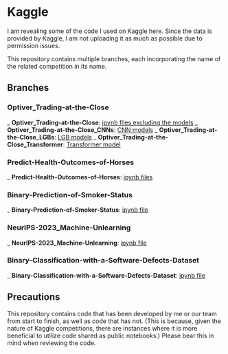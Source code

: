# Kaggle
I am revealing some of the code I used on Kaggle here. Since the data is provided by Kaggle, I am not uploading it as much as possible due to permission issues.

This repository contains multiple branches, each incorporating the name of the related competition in its name.

## Branches

### Optiver_Trading-at-the-Close
_ **Optiver_Trading-at-the-Close**: [ipynb files excluding the models](https://github.com/chanleee/Kaggle/tree/Optiver_Trading-at-the-Close)
_ **Optiver_Trading-at-the-Close_CNNs**: [CNN models](https://github.com/chanleee/Kaggle/tree/Optiver_Trading-at-the-Close_CNNs)
_ **Optiver_Trading-at-the-Close_LGBs**: [LGB models](https://github.com/chanleee/Kaggle/tree/Optiver_Trading-at-the-Close_LGBs)
_ **Optiver_Trading-at-the-Close_Transformer**: [Transformer model](https://github.com/chanleee/Kaggle/tree/Optiver_Trading-at-the-Close_Transformer)

### Predict-Health-Outcomes-of-Horses
_ **Predict-Health-Outcomes-of-Horses**: [ipynb files](https://github.com/chanleee/Kaggle/tree/Predict-Health-Outcomes-of-Horses)

### Binary-Prediction-of-Smoker-Status
_ **Binary-Prediction-of-Smoker-Status**: [ipynb file](https://github.com/chanleee/Kaggle/tree/Binary-Prediction-of-Smoker-Status)

### NeurIPS-2023_Machine-Unlearning
_ **NeurIPS-2023_Machine-Unlearning**: [ipynb file](https://github.com/chanleee/Kaggle/tree/NeurIPS-2023_Machine-Unlearning)

### Binary-Classification-with-a-Software-Defects-Dataset
_ **Binary-Classification-with-a-Software-Defects-Dataset**: [ipynb file](https://github.com/chanleee/Kaggle/tree/Binary-Classification-with-a-Software-Defects-Dataset)

## Precautions

This repository contains code that has been developed by me or our team from start to finish, as well as code that has not. (This is because, given the nature of Kaggle competitions, there are instances where it is more beneficial to utilize code shared as public notebooks.) Please bear this in mind when reviewing the code.
